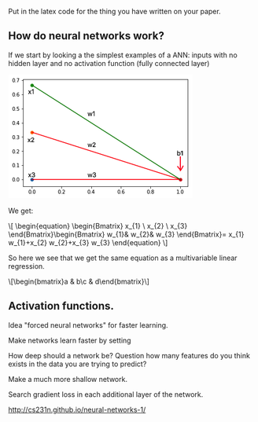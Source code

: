 
Put in the latex code for the thing you have written on your paper.


## How do neural networks work?
If we start by looking a the simplest examples of a ANN: inputs with no hidden layer and no activation function (fully connected layer)

![neuralregression](neuralregression.png)

We get:

\\[ \begin{equation}
\begin{Bmatrix}
x_{1} \\
x_{2} \\
x_{3}
\end{Bmatrix}\begin{Bmatrix}
w_{1}& w_{2}& w_{3}
\end{Bmatrix}=
x_{1} w_{1}+x_{2} w_{2}+x_{3} w_{3}
\end{equation} \\]

So here we see that we get the same equation as a multivariable linear regression.

\\[\begin{bmatrix}a & b\\c & d\end{bmatrix}\\]







## Activation functions.













Idea "forced neural networks" for faster learning.

Make networks learn faster by setting



How deep should a network be?
Question how many features do you think exists in the data you are trying to predict?









Make a much more shallow network.

Search gradient loss in each additional layer of the network.


http://cs231n.github.io/neural-networks-1/
